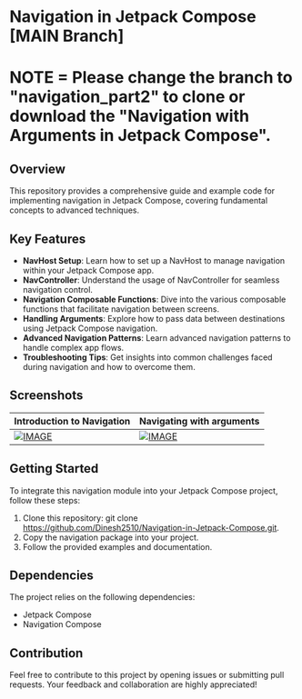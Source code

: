 # Navigation in Jetpack Compose [MAIN Branch]

# NOTE = Please change the branch to "navigation_part2" to clone or download the "Navigation with Arguments in Jetpack Compose". 


## Overview
This repository provides a comprehensive guide and example code for implementing navigation in Jetpack Compose, covering fundamental concepts to advanced techniques.

## Key Features
- **NavHost Setup**: Learn how to set up a NavHost to manage navigation within your Jetpack Compose app.
- **NavController**: Understand the usage of NavController for seamless navigation control.
- **Navigation Composable Functions**: Dive into the various composable functions that facilitate navigation between screens.
- **Handling Arguments**: Explore how to pass data between destinations using Jetpack Compose navigation.
- **Advanced Navigation Patterns**: Learn advanced navigation patterns to handle complex app flows.
- **Troubleshooting Tips**: Get insights into common challenges faced during navigation and how to overcome them.

## Screenshots
| Introduction to Navigation | Navigating with arguments |
| ------------- | ------------- | 
| [![IMAGE](https://img.youtube.com/vi/wSWUIbbG3Sg/0.jpg)](https://www.youtube.com/watch?v=/wSWUIbbG3Sg)  | [![IMAGE](https://img.youtube.com/vi/cSlvQtdwIGc/0.jpg)](https://www.youtube.com/watch?v=cSlvQtdwIGc)  |


## Getting Started
To integrate this navigation module into your Jetpack Compose project, follow these steps:

1. Clone this repository: git clone https://github.com/Dinesh2510/Navigation-in-Jetpack-Compose.git.
2. Copy the navigation package into your project.
3. Follow the provided examples and documentation.
## Dependencies
The project relies on the following dependencies:

- Jetpack Compose
- Navigation Compose

## Contribution
Feel free to contribute to this project by opening issues or submitting pull requests. Your feedback and collaboration are highly appreciated!

